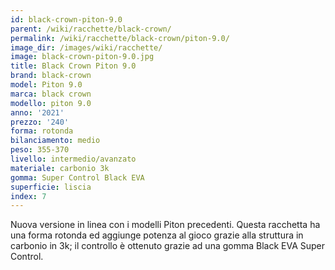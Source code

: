 ```yaml
---
id: black-crown-piton-9.0
parent: /wiki/racchette/black-crown/
permalink: /wiki/racchette/black-crown/piton-9.0/
image_dir: /images/wiki/racchette/
image: black-crown-piton-9.0.jpg
title: Black Crown Piton 9.0
brand: black-crown
model: Piton 9.0
marca: black crown
modello: piton 9.0
anno: '2021'
prezzo: '240'
forma: rotonda
bilanciamento: medio
peso: 355-370
livello: intermedio/avanzato
materiale: carbonio 3k
gomma: Super Control Black EVA
superficie: liscia
index: 7
---
```

Nuova versione in linea con i modelli Piton precedenti. Questa racchetta ha una forma rotonda ed aggiunge potenza al gioco grazie alla struttura in carbonio in 3k; il controllo è ottenuto grazie ad una gomma Black EVA Super Control.